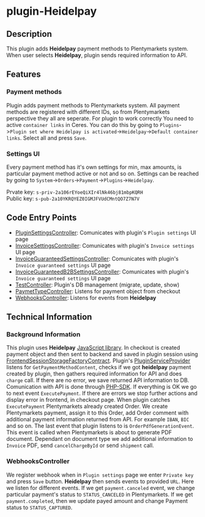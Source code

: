 # plugin-Heidelpay

## Description
This plugin adds **Heidelpay** payment methods to Plentymarkets system. When user selects **Heidelpay**, plugin sends required information to API.

## Features

### Payment methods
Plugin adds payment methods to Plentymarkets system. All payment methods are registered with different IDs, so from Plentymarkets perspective they all are seperate. For plugin to work correctly You need to active `container links` in Ceres. You can do this by going to `Plugins`->`Plugin set where Heidelpay is activated`->`Heidelpay`->`Default container links`. Select all and press `Save`.

### Settings UI
Every payment method has it's own settings for min, max amounts, is particular payment method active or not and so on. Settings can be reached by going to `System`->`Orders`->`Payment`->`Plugins`->`Heidelpay`.

Prvate key: `s-priv-2a106rEYoeQiXIr4lNk46bj81mbpKQRH`\
Public key: `s-pub-2a10YKRQYEZ0IGMJFVUdCMntQO7Z7N7V`

## Code Entry Points
- [PluginSettingsController](./src/Controllers/PluginSettingsController.php): Comunicates with plugin's `Plugin settings` UI page
- [InvoiceSettingsController](./src/Controllers/InvoiceSettingsController.php): Comunicates with plugin's `Invoice settings` UI page
- [InvoiceGuaranteedSettingsController](./src/Controllers/InvoiceGuaranteedSettingsController.php): Comunicates with plugin's `Invoice guaranteed settings` UI page
- [InvoiceGuaranteedB2BSettingsController](./src/Controllers/InvoiceGuaranteedB2BSettingsController.php): Comunicates with plugin's `Invoice guaranteed settings` UI page
- [TestController](./src/Controllers/TestController.php): Plugin's DB management (migrate, update, show)
- [PaymetTypeController](./src/Controllers/PaymetTypeController.php): Listens for payment object from checkout
- [WebhooksController](./src/Controllers/WebhooksController.php): Listens for events from **Heidelpay**


## Technical Information

### Background Information
This plugin uses **Heidelpay** [JavaScript library](https://docs.heidelpay.com/docs/web-integration). In checkout is created payment object and then sent to backend and saved in plugin session using [FrontendSessionStorageFactoryContract](https://developers.plentymarkets.com/api-doc/Frontend#element_39). Plugin's [PluginServiceProvider](./src/Providers/PluginServiceProvider.php) listens for `GetPaymentMethodContent`, checks if we got **heidelpay** payment created by plugin, then gathers required information for API and does `charge` call. If there are no error, we save returned API information to DB. Comunication with API is done through [PHP-SDK](https://docs.heidelpay.com/docs/php-sdk). If everything is OK we go to next event `ExecutePayment`. If there are errors we stop further actions and display error in frontend, in checkout page. When plugin catches `ExecutePayment` Plentymarkets already created Order. We create Plentymarkets payment, assign it to this Order, add Order comment with additional payment information returned from API. For example `IBAN`, `BIC` and so on. The last event that plugin listens to is `OrderPdfGenerationEvent`. This event is called when Plentymarkets is about to generate PDF document. Dependant on document type we add additional information to `Invoice` PDF, send `cancelChargeById` or send `shipment` call.

### WebhooksController
We register webhook when in `Plugin settings` page we enter `Private key` and press `Save` button. **Heidelpay** then sends events to provided `URL`. Here we listen for different events. If we get `payment.canceled` event, we change particular payment's status to `STATUS_CANCELED` in Plentymarkets. If we get `payment.completed`, then we update payed amount and change Payment status to `STATUS_CAPTURED`.